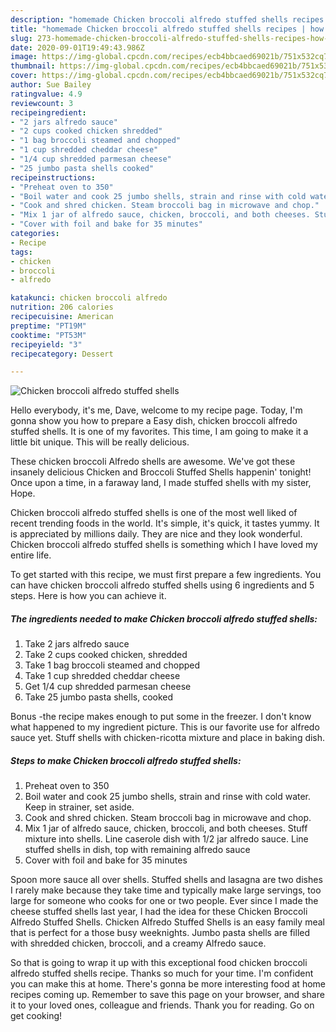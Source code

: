 ```yaml
---
description: "homemade Chicken broccoli alfredo stuffed shells recipes | how to make the best Chicken broccoli alfredo stuffed shells"
title: "homemade Chicken broccoli alfredo stuffed shells recipes | how to make the best Chicken broccoli alfredo stuffed shells"
slug: 273-homemade-chicken-broccoli-alfredo-stuffed-shells-recipes-how-to-make-the-best-chicken-broccoli-alfredo-stuffed-shells
date: 2020-09-01T19:49:43.986Z
image: https://img-global.cpcdn.com/recipes/ecb4bbcaed69021b/751x532cq70/chicken-broccoli-alfredo-stuffed-shells-recipe-main-photo.jpg
thumbnail: https://img-global.cpcdn.com/recipes/ecb4bbcaed69021b/751x532cq70/chicken-broccoli-alfredo-stuffed-shells-recipe-main-photo.jpg
cover: https://img-global.cpcdn.com/recipes/ecb4bbcaed69021b/751x532cq70/chicken-broccoli-alfredo-stuffed-shells-recipe-main-photo.jpg
author: Sue Bailey
ratingvalue: 4.9
reviewcount: 3
recipeingredient:
- "2 jars alfredo sauce"
- "2 cups cooked chicken shredded"
- "1 bag broccoli steamed and chopped"
- "1 cup shredded cheddar cheese"
- "1/4 cup shredded parmesan cheese"
- "25 jumbo pasta shells cooked"
recipeinstructions:
- "Preheat oven to 350"
- "Boil water and cook 25 jumbo shells, strain and rinse with cold water. Keep in strainer, set aside."
- "Cook and shred chicken. Steam broccoli bag in microwave and chop."
- "Mix 1 jar of alfredo sauce, chicken, broccoli, and both cheeses. Stuff mixture into shells. Line caserole dish with 1/2 jar alfredo sauce. Line stuffed shells in dish, top with remaining alfredo sauce"
- "Cover with foil and bake for 35 minutes"
categories:
- Recipe
tags:
- chicken
- broccoli
- alfredo

katakunci: chicken broccoli alfredo 
nutrition: 206 calories
recipecuisine: American
preptime: "PT19M"
cooktime: "PT53M"
recipeyield: "3"
recipecategory: Dessert

---
```



![Chicken broccoli alfredo stuffed shells](https://img-global.cpcdn.com/recipes/ecb4bbcaed69021b/751x532cq70/chicken-broccoli-alfredo-stuffed-shells-recipe-main-photo.jpg)

Hello everybody, it's me, Dave, welcome to my recipe page. Today, I'm gonna show you how to prepare a Easy dish, chicken broccoli alfredo stuffed shells. It is one of my favorites. This time, I am going to make it a little bit unique. This will be really delicious.

These chicken broccoli Alfredo shells are awesome. We&#39;ve got these insanely delicious Chicken and Broccoli Stuffed Shells happenin&#39; tonight! Once upon a time, in a faraway land, I made stuffed shells with my sister, Hope.

Chicken broccoli alfredo stuffed shells is one of the most well liked of recent trending foods in the world. It's simple, it's quick, it tastes yummy. It is appreciated by millions daily. They are nice and they look wonderful. Chicken broccoli alfredo stuffed shells is something which I have loved my entire life.


To get started with this recipe, we must first prepare a few ingredients. You can have chicken broccoli alfredo stuffed shells using 6 ingredients and 5 steps. Here is how you can achieve it.

<!--inarticleads1-->

##### The ingredients needed to make Chicken broccoli alfredo stuffed shells:

1. Take 2 jars alfredo sauce
1. Take 2 cups cooked chicken, shredded
1. Take 1 bag broccoli steamed and chopped
1. Take 1 cup shredded cheddar cheese
1. Get 1/4 cup shredded parmesan cheese
1. Take 25 jumbo pasta shells, cooked


Bonus -the recipe makes enough to put some in the freezer. I don&#39;t know what happened to my ingredient picture. This is our favorite use for alfredo sauce yet. Stuff shells with chicken-ricotta mixture and place in baking dish. 

<!--inarticleads2-->

##### Steps to make Chicken broccoli alfredo stuffed shells:

1. Preheat oven to 350
1. Boil water and cook 25 jumbo shells, strain and rinse with cold water. Keep in strainer, set aside.
1. Cook and shred chicken. Steam broccoli bag in microwave and chop.
1. Mix 1 jar of alfredo sauce, chicken, broccoli, and both cheeses. Stuff mixture into shells. Line caserole dish with 1/2 jar alfredo sauce. Line stuffed shells in dish, top with remaining alfredo sauce
1. Cover with foil and bake for 35 minutes


Spoon more sauce all over shells. Stuffed shells and lasagna are two dishes I rarely make because they take time and typically make large servings, too large for someone who cooks for one or two people. Ever since I made the cheese stuffed shells last year, I had the idea for these Chicken Broccoli Alfredo Stuffed Shells. Chicken Alfredo Stuffed Shells is an easy family meal that is perfect for a those busy weeknights. Jumbo pasta shells are filled with shredded chicken, broccoli, and a creamy Alfredo sauce. 

So that is going to wrap it up with this exceptional food chicken broccoli alfredo stuffed shells recipe. Thanks so much for your time. I'm confident you can make this at home. There's gonna be more interesting food at home recipes coming up. Remember to save this page on your browser, and share it to your loved ones, colleague and friends. Thank you for reading. Go on get cooking!
